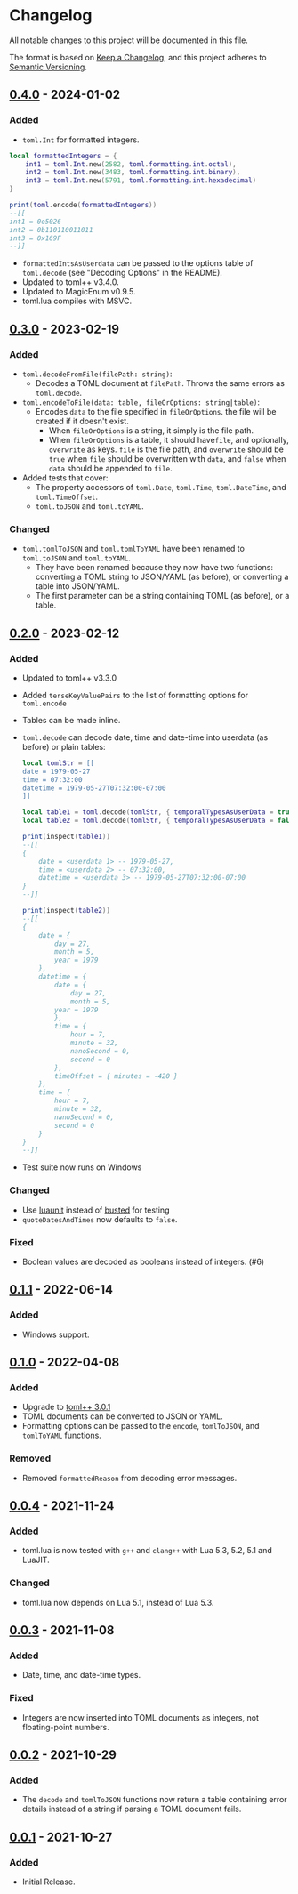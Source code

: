 # Changelog

All notable changes to this project will be documented in this file.

The format is based on [Keep a Changelog](https://keepachangelog.com/en/1.0.0/),
and this project adheres to [Semantic Versioning](https://semver.org/spec/v2.0.0.html).

## [0.4.0](https://github.com/LebJe/toml.lua/releases/tag/0.4.0) - 2024-01-02

### Added

-   `toml.Int` for formatted integers.

```lua
local formattedIntegers = {
	int1 = toml.Int.new(2582, toml.formatting.int.octal),
	int2 = toml.Int.new(3483, toml.formatting.int.binary),
	int3 = toml.Int.new(5791, toml.formatting.int.hexadecimal)
}

print(toml.encode(formattedIntegers))
--[[
int1 = 0o5026
int2 = 0b110110011011
int3 = 0x169F
--]]
```

-   `formattedIntsAsUserdata` can be passed to the options table of `toml.decode` (see "Decoding Options" in the README).
-   Updated to toml++ v3.4.0.
-   Updated to MagicEnum v0.9.5.
-   toml.lua compiles with MSVC.

## [0.3.0](https://github.com/LebJe/toml.lua/releases/tag/0.3.0) - 2023-02-19

### Added

-   `toml.decodeFromFile(filePath: string)`:
    -   Decodes a TOML document at `filePath`. Throws the same errors as `toml.decode`.
-   `toml.encodeToFile(data: table, fileOrOptions: string|table)`:
    -   Encodes `data` to the file specified in `fileOrOptions`. the file will be created if it doesn't exist.
        -   When `fileOrOptions` is a string, it simply is the file path.
        -   When `fileOrOptions` is a table, it should have`file`, and optionally, `overwrite` as keys. `file` is the file path, and `overwrite` should be `true` when `file` should be overwritten with `data`, and `false` when `data` should be appended to `file`.
-   Added tests that cover:
    -   The property accessors of `toml.Date`, `toml.Time`, `toml.DateTime`, and `toml.TimeOffset`.
    -   `toml.toJSON` and `toml.toYAML`.

### Changed

-   `toml.tomlToJSON` and `toml.tomlToYAML` have been renamed to `toml.toJSON` and `toml.toYAML`.
    -   They have been renamed because they now have two functions: converting a TOML string to JSON/YAML (as before), or converting a table into JSON/YAML.
    -   The first parameter can be a string containing TOML (as before), or a table.

## [0.2.0](https://github.com/LebJe/toml.lua/releases/tag/0.2.0) - 2023-02-12

### Added

-   Updated to toml++ v3.3.0
-   Added `terseKeyValuePairs` to the list of formatting options for `toml.encode`
-   Tables can be made inline.
-   `toml.decode` can decode date, time and date-time into userdata (as before) or plain tables:

    ```lua
    local tomlStr = [[
    date = 1979-05-27
    time = 07:32:00
    datetime = 1979-05-27T07:32:00-07:00
    ]]

    local table1 = toml.decode(tomlStr, { temporalTypesAsUserData = true })
    local table2 = toml.decode(tomlStr, { temporalTypesAsUserData = false })

    print(inspect(table1))
    --[[
    {
    	date = <userdata 1> -- 1979-05-27,
    	time = <userdata 2> -- 07:32:00,
    	datetime = <userdata 3> -- 1979-05-27T07:32:00-07:00
    }
    --]]

    print(inspect(table2))
    --[[
    {
    	date = {
    		day = 27,
    		month = 5,
    		year = 1979
    	},
    	datetime = {
    		date = {
    			day = 27,
    			month = 5,
    		year = 1979
    		},
    		time = {
    			hour = 7,
    			minute = 32,
    			nanoSecond = 0,
    			second = 0
    		},
    		timeOffset = { minutes = -420 }
    	},
    	time = {
    		hour = 7,
    		minute = 32,
    		nanoSecond = 0,
    		second = 0
    	}
    }
    --]]
    ```

-   Test suite now runs on Windows

### Changed

-   Use [luaunit](https://github.com/bluebird75/luaunit) instead of [busted](https://github.com/lunarmodules/busted) for testing
-   `quoteDatesAndTimes` now defaults to `false`.

### Fixed

-   Boolean values are decoded as booleans instead of integers. (#6)

## [0.1.1](https://github.com/LebJe/toml.lua/releases/tag/0.1.1) - 2022-06-14

### Added

-   Windows support.

## [0.1.0](https://github.com/LebJe/toml.lua/releases/tag/0.1.0) - 2022-04-08

### Added

-   Upgrade to [toml++ 3.0.1](https://github.com/marzer/tomlplusplus/releases/tag/v3.0.1)
-   TOML documents can be converted to JSON or YAML.
-   Formatting options can be passed to the `encode`, `tomlToJSON`, and `tomlToYAML` functions.

### Removed

-   Removed `formattedReason` from decoding error messages.

## [0.0.4](https://github.com/LebJe/toml.lua/releases/tag/0.0.4) - 2021-11-24

### Added

-   toml.lua is now tested with `g++` and `clang++` with Lua 5.3, 5.2, 5.1 and LuaJIT.

### Changed

-   toml.lua now depends on Lua 5.1, instead of Lua 5.3.

## [0.0.3](https://github.com/LebJe/toml.lua/releases/tag/0.0.3) - 2021-11-08

### Added

-   Date, time, and date-time types.

### Fixed

-   Integers are now inserted into TOML documents as integers, not floating-point numbers.

## [0.0.2](https://github.com/LebJe/toml.lua/releases/tag/0.0.2) - 2021-10-29

### Added

-   The `decode` and `tomlToJSON` functions now return a table containing error details instead of a string if parsing a TOML document fails.

## [0.0.1](https://github.com/LebJe/toml.lua/releases/tag/0.0.1) - 2021-10-27

### Added

-   Initial Release.
